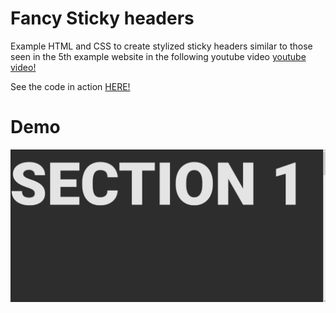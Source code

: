 # Fancy Sticky headers

Example HTML and CSS to create stylized sticky headers similar to those seen in the 5th example website in the following youtube video [youtube video!](https://www.youtube.com/watch?v=slDybGJI1Ao)

See the code in action [HERE!](https://www.mikenyoung.com/css-sticky-headers)

# Demo

![](example.gif)
